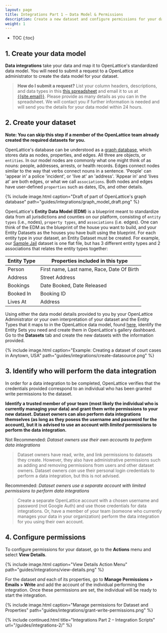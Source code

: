 ```yaml
---
layout: page
title: Integrations Part 1 – Data Model & Permissions
description: Create a new dataset and configure permissions for your data integration. This guide is recommended for dataset owners who are preparing datasets for new integrations.
weight: 1
---
```


* TOC
{:toc}

## 1. Create your data model

**Data integrations** take your data and map it to OpenLattice's standardized data model. You will need to submit a request to a OpenLattice administrator to create the data model for your dataset.

> **How do I submit a request?** List your column headers, descriptions, and data types in this [this spreadsheet](/files/DatasetColumnHeaderSubmission.xlsx) and email it to us at [{{site.email}}](mailto:{{site.email}}). Please provide as many details as you can in the spreadsheet. We will contact you if further information is needed and will send you the details for your data model within 24 hours.

## 2. Create your dataset

**Note: You can skip this step if a member of the OpenLattice team already created the required datasets for you.**

OpenLattice's database can be understood as a [graph database](https://en.wikipedia.org/wiki/Graph_database), which stores data as nodes, properties, and edges. All three are objects, or `entities`. In our model nodes are commonly what one might think of as nouns: people, addresses, arrests, or health records. Edges connect nodes similar to the way that verbs connect nouns in a sentence. 'People' can 'appear in' a police 'incident', or 'live at' an 'address'. 'Appear in' and 'lives at' are both edges, or what we call `associations`. Both nodes and edges have user-defined `properties` such as dates, IDs, and other details. 

{%
  include image.html
  caption="Draft of part of OpenLattice's graph database"
  path="guides/integrations/graph_model_draft.png"
%}

OpenLattice's __Entity Data Model (EDM)__ is a blueprint meant to standardize data from all jurisdictions and counties on our platform, consisting of `entity types` (i.e., nodes), `property types`, and `associations` (i.e. edges). One can think of the EDM as the blueprint of the house you want to build, and your Entity Datasets as the houses you have built using the blueprint.  For each entity type in your dataset, an Entity Dataset must be created. For example, our [Sample Jail](files/tutorial_11-2-17.zip)  dataset is one flat file, but has 3 different entity types and 2 associations that relates the entity types together:

| Entity Type | Properties included in this type                                                            |
|-------------|---------------------------------------------------------------------------------------------|
| Person      | First name, Last name, Race, Date Of Birth |
| Address     | Street Address |
| Bookings    | Date Booked, Date Released                                                  |
| Booked In   | Booking ID  |
| Lives At    | Address |    


Using either the data model details provided to you by your OpenLattice Administrator or your own interpretation of your dataset and the Entity Types that it maps to in the OpenLattice data model, found [here](https://staging.openlattice.com/edm/#/entityTypes), identify the Entity Sets you need and create them in OpenLattice's gallery dashboard. Go to the **Datasets** tab and create the new datasets with the information provided. 

{%
  include image.html
  caption="Example: Creating a dataset of court cases in Anytown, USA"
  path="guides/integrations/create-datasource.png"
%}

## 3. Identify who will perform the data integration

In order for a data integration to be completed, OpenLattice verifies that the credentials provided correspond to an individual who has been granted write permissions to the dataset. 

**Identify a trusted member of your team (most likely the individual who is currently managing your data) and grant them write permissions to your new dataset. Dataset owners can also perform data integrations themselves (as long as they posess the username and password for the account), but it is advised to use an account with _limited_ permissions to perform the data integration.**

<span class="bad">Not Recommended:</span> _Dataset owners use their own accounts to perform data integrations_

> Dataset owners have read, write, and link permissions to datasets they create. However, they also have administrative permissions such as adding and removing permissions from users and other dataset owners. Dataset owners _can_ use their personal login credentials to perform a data integration, but this is not advised.

<span class="good">Recommended:</span> _Dataset owners use a separate account with limited permissions to perform data integrations_

> Create a separate OpenLattice account with a chosen username and password (not Google Auth) and use those credentials for data integrations. Or, have a member of your team (someone who currently manages your data in your organization) perform the data integration for you using their own account.

## 4. Configure permissions

To configure permissions for your dataset, go to the **Actions** menu and select **View Details**.

{%
  include image.html
  caption="View Details Action Menu"
  path="guides/integrations/view-details.png"
%}

For the dataset _and_ each of its properties, go to **Manage Permissions > Emails > Write** and add the account of the individual performing the integration. Once these permissions are set, the individual will be ready to start the integration.

{%
  include image.html
  caption="Manage permissions for Dataset and Properties" path="guides/integrations/grant-write-permissions.png"
%}

{%
include continued.html
title="Integrations Part 2 – Integration Scripts"
url="/guides/integrations-2/"
%}